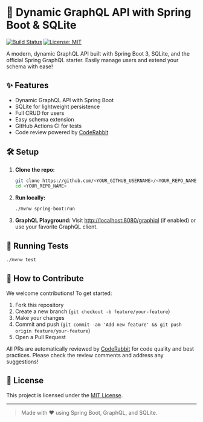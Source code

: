 # 🚀 Dynamic GraphQL API with Spring Boot & SQLite

[![Build Status](https://github.com/<YOUR_GITHUB_USERNAME>/<YOUR_REPO_NAME>/actions/workflows/test.yml/badge.svg)](https://github.com/<YOUR_GITHUB_USERNAME>/<YOUR_REPO_NAME>/actions/workflows/test.yml)
[![License: MIT](https://img.shields.io/badge/License-MIT-yellow.svg)](LICENSE)

A modern, dynamic GraphQL API built with Spring Boot 3, SQLite, and the official Spring GraphQL starter. Easily manage users and extend your schema with ease!

## ✨ Features
- Dynamic GraphQL API with Spring Boot
- SQLite for lightweight persistence
- Full CRUD for users
- Easy schema extension
- GitHub Actions CI for tests
- Code review powered by [CodeRabbit](https://coderabbit.ai)

## 🛠️ Setup
1. **Clone the repo:**
   ```bash
   git clone https://github.com/<YOUR_GITHUB_USERNAME>/<YOUR_REPO_NAME>.git
   cd <YOUR_REPO_NAME>
   ```
2. **Run locally:**
   ```bash
   ./mvnw spring-boot:run
   ```
3. **GraphQL Playground:**
   Visit [http://localhost:8080/graphiql](http://localhost:8080/graphiql) (if enabled) or use your favorite GraphQL client.

## 🧪 Running Tests
```bash
./mvnw test
```

## 🤝 How to Contribute
We welcome contributions! To get started:
1. Fork this repository
2. Create a new branch (`git checkout -b feature/your-feature`)
3. Make your changes
4. Commit and push (`git commit -am 'Add new feature' && git push origin feature/your-feature`)
5. Open a Pull Request

All PRs are automatically reviewed by [CodeRabbit](https://coderabbit.ai) for code quality and best practices. Please check the review comments and address any suggestions!

## 📄 License
This project is licensed under the [MIT License](LICENSE).

---

> Made with ❤️ using Spring Boot, GraphQL, and SQLite. 